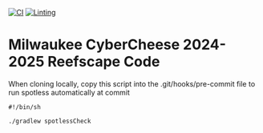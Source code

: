 [![CI](https://github.com/MilwaukeeCyberCheese/Masha2025/actions/workflows/build.yml/badge.svg)](https://github.com/MilwaukeeCyberCheese/Masha2025/actions/workflows/build.yml) [![Linting](https://github.com/MilwaukeeCyberCheese/Masha2025/actions/workflows/linting.yml/badge.svg)](https://github.com/MilwaukeeCyberCheese/Masha2025/actions/workflows/linting.yml)

# Milwaukee CyberCheese 2024-2025 Reefscape Code

When cloning locally, copy this script into the .git/hooks/pre-commit file to run spotless automatically at commit

```
#!/bin/sh

./gradlew spotlessCheck
```
